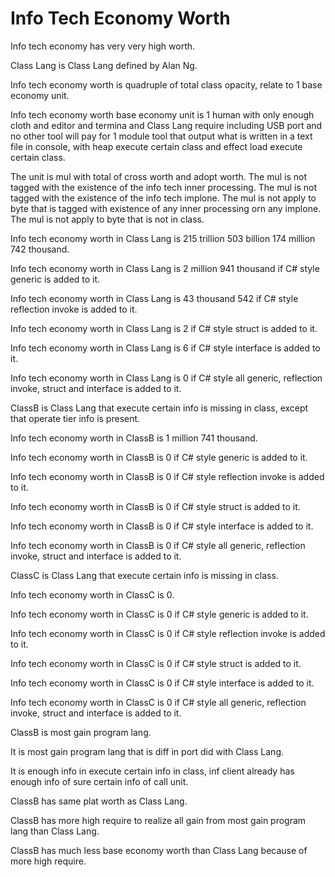 # Info Tech Economy Worth

Info tech economy has very very high worth.

Class Lang is Class Lang defined by Alan Ng.

Info tech economy worth is quadruple of total class opacity,
relate to 1 base economy unit.

Info tech economy worth base economy unit is
1 human with only enough cloth and editor and termina and Class Lang require including USB port and no other
tool will pay for 1 module tool that output what is written in a text file in console, with heap
execute certain class and effect load execute certain class.

The unit is mul with total of cross worth and adopt worth.
The mul is not tagged with the existence of the info tech inner processing.
The mul is not tagged with the existence of the info tech implone.
The mul is not apply to byte that is tagged with existence of
any inner processing orn any implone.
The mul is not apply to byte that is not in class.

Info tech economy worth in Class Lang is 215 trillion 503 billion 174 million 742 thousand.

Info tech economy worth in Class Lang is 2 million 941 thousand if
C# style generic is added to it.

Info tech economy worth in Class Lang is 43 thousand 542 if
C# style reflection invoke is added to it.

Info tech economy worth in Class Lang is 2 if
C# style struct is added to it.

Info tech economy worth in Class Lang is 6 if
C# style interface is added to it.

Info tech economy worth in Class Lang is 0 if
C# style all generic, reflection invoke, struct and interface is added to it.

ClassB is Class Lang that execute certain info is missing in class, except
that operate tier info is present.

Info tech economy worth in ClassB is 1 million 741 thousand.

Info tech economy worth in ClassB is 0 if
C# style generic is added to it.

Info tech economy worth in ClassB is 0 if
C# style reflection invoke is added to it.

Info tech economy worth in ClassB is 0 if
C# style struct is added to it.

Info tech economy worth in ClassB is 0 if
C# style interface is added to it.

Info tech economy worth in ClassB is 0 if
C# style all generic, reflection invoke, struct and interface is added to it.

ClassC is Class Lang that execute certain info is missing in class.

Info tech economy worth in ClassC is 0.

Info tech economy worth in ClassC is 0 if
C# style generic is added to it.

Info tech economy worth in ClassC is 0 if
C# style reflection invoke is added to it.

Info tech economy worth in ClassC is 0 if
C# style struct is added to it.

Info tech economy worth in ClassC is 0 if
C# style interface is added to it.

Info tech economy worth in ClassC is 0 if
C# style all generic, reflection invoke, struct and interface is added to it.

ClassB is most gain program lang.

It is most gain program lang that is diff in port did with Class Lang.

It is enough info in execute certain info in class, inf client already has enough
info of sure certain info of call unit.

ClassB has same plat worth as Class Lang.

ClassB has more high require to realize all gain from most gain program lang than
Class Lang.

ClassB has much less base economy worth than Class Lang because of more high require.